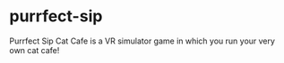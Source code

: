 # purrfect-sip
Purrfect Sip Cat Cafe is a VR simulator game in which you run your very own cat cafe!
